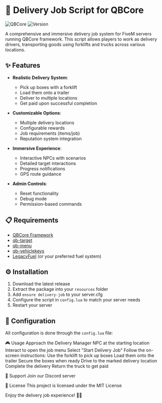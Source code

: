 # 🚚 Delivery Job Script for QBCore

![QBCore](https://img.shields.io/badge/QBCore-Compatible-blue)
![Version](https://img.shields.io/badge/Version-1.0.0-green)

A comprehensive and immersive delivery job system for FiveM servers running QBCore framework. This script allows players to work as delivery drivers, transporting goods using forklifts and trucks across various locations.

## ✨ Features

- **Realistic Delivery System**: 
  - Pick up boxes with a forklift
  - Load them onto a trailer
  - Deliver to multiple locations
  - Get paid upon successful completion

- **Customizable Options**:
  - Multiple delivery locations
  - Configurable rewards
  - Job requirements (items/job)
  - Reputation system integration

- **Immersive Experience**:
  - Interactive NPCs with scenarios
  - Detailed target interactions
  - Progress notifications
  - GPS route guidance

- **Admin Controls**:
  - Reset functionality
  - Debug mode
  - Permission-based commands

## 📋 Requirements

- [QBCore Framework](https://github.com/qbcore-framework/qb-core)
- [qb-target](https://github.com/qbcore-framework/qb-target)
- [qb-menu](https://github.com/qbcore-framework/qb-menu)
- [qb-vehiclekeys](https://github.com/qbcore-framework/qb-vehiclekeys)
- [LegacyFuel](https://github.com/InZidiuZ/LegacyFuel) (or your preferred fuel system)

## ⚙️ Installation

1. Download the latest release
2. Extract the package into your `resources` folder
3. Add `ensure delivery-job` to your server.cfg
4. Configure the script in `config.lua` to match your server needs
5. Restart your server

## 🔧 Configuration

All configuration is done through the `config.lua` file:

🎮 Usage
Approach the Delivery Manager NPC at the starting location
Interact to open the job menu
Select "Start Delivery Job"
Follow the on-screen instructions:
Use the forklift to pick up boxes
Load them onto the trailer
Secure the boxes when ready
Drive to the marked delivery location
Complete the delivery
Return the truck to get paid

🤝 Support
Join our Discord server

📜 License
This project is licensed under the MIT License

Enjoy the delivery job experience! 🚛💨
